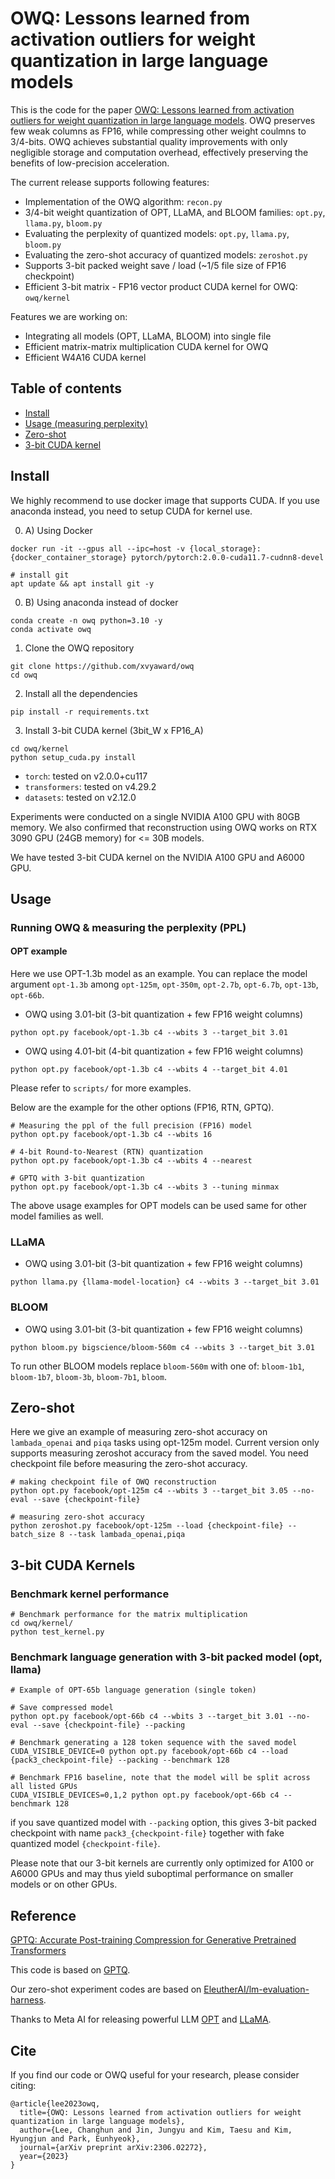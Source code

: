 # OWQ: Lessons learned from activation outliers for weight quantization in large language models

This is the code for the paper [OWQ: Lessons learned from activation outliers for weight quantization in large language models](https://arxiv.org/abs/2306.02272). OWQ preserves few weak columns as FP16, while compressing other weight coulmns to 3/4-bits. OWQ achieves substantial quality improvements with only negligible storage
and computation overhead, effectively preserving the benefits of low-precision acceleration.


The current release supports following features:
* Implementation of the OWQ algorithm: `recon.py`
* 3/4-bit weight quantization of OPT, LLaMA, and BLOOM families: `opt.py`, `llama.py`, `bloom.py`
* Evaluating the perplexity of quantized models: `opt.py`, `llama.py`, `bloom.py`
* Evaluating the zero-shot accuracy of quantized models: `zeroshot.py`
* Supports 3-bit packed weight save / load (~1/5 file size of FP16 checkpoint)
* Efficient 3-bit matrix - FP16 vector product CUDA kernel for OWQ: `owq/kernel`


Features we are working on:
* Integrating all models (OPT, LLaMA, BLOOM) into single file
* Efficient matrix-matrix multiplication CUDA kernel for OWQ
* Efficient W4A16 CUDA kernel 

## Table of contents
* [Install](#install)
* [Usage (measuring perplexity)](#usage)
* [Zero-shot](#zero-shot)
* [3-bit CUDA kernel](#3-bit-cuda-kernels)

## Install
We highly recommend to use docker image that supports CUDA. If you use anaconda instead, you need to setup CUDA for kernel use.

0. A) Using Docker
```
docker run -it --gpus all --ipc=host -v {local_storage}:{docker_container_storage} pytorch/pytorch:2.0.0-cuda11.7-cudnn8-devel

# install git
apt update && apt install git -y
```

0. B) Using anaconda instead of docker
```
conda create -n owq python=3.10 -y
conda activate owq
```

1. Clone the OWQ repository
```
git clone https://github.com/xvyaward/owq
cd owq
```
2. Install all the dependencies

```
pip install -r requirements.txt
```
3. Install 3-bit CUDA kernel (3bit_W x FP16_A)
```
cd owq/kernel
python setup_cuda.py install
```
* `torch`: tested on v2.0.0+cu117
* `transformers`: tested on v4.29.2
* `datasets`: tested on v2.12.0

Experiments were conducted on a single NVIDIA A100 GPU with 80GB memory. We also confirmed that reconstruction using OWQ works on RTX 3090 GPU (24GB memory) for <= 30B models.

We have tested 3-bit CUDA kernel on the NVIDIA A100 GPU and A6000 GPU.

## Usage

### Running OWQ & measuring the perplexity (PPL)


#### OPT example
Here we use OPT-1.3b model as an example. You can replace the model argument `opt-1.3b` among `opt-125m`, `opt-350m`, `opt-2.7b`, `opt-6.7b`, `opt-13b`, `opt-66b`.

* OWQ using 3.01-bit (3-bit quantization + few FP16 weight columns)
```
python opt.py facebook/opt-1.3b c4 --wbits 3 --target_bit 3.01
```
* OWQ using 4.01-bit (4-bit quantization + few FP16 weight columns)
```
python opt.py facebook/opt-1.3b c4 --wbits 4 --target_bit 4.01
```
Please refer to `scripts/` for more examples.

Below are the example for the other options (FP16, RTN, GPTQ). 
```
# Measuring the ppl of the full precision (FP16) model
python opt.py facebook/opt-1.3b c4 --wbits 16

# 4-bit Round-to-Nearest (RTN) quantization
python opt.py facebook/opt-1.3b c4 --wbits 4 --nearest

# GPTQ with 3-bit quantization
python opt.py facebook/opt-1.3b c4 --wbits 3 --tuning minmax
```



The above usage examples for OPT models can be used same for other model families as well.
### LLaMA
* OWQ using 3.01-bit (3-bit quantization + few FP16 weight columns)
```
python llama.py {llama-model-location} c4 --wbits 3 --target_bit 3.01
```

### BLOOM
* OWQ using 3.01-bit (3-bit quantization + few FP16 weight columns)
```
python bloom.py bigscience/bloom-560m c4 --wbits 3 --target_bit 3.01
```

To run other BLOOM models replace `bloom-560m` with one of: `bloom-1b1`, `bloom-1b7`, `bloom-3b`, `bloom-7b1`, `bloom`.


## Zero-shot
Here we give an example of measuring zero-shot accuracy on `lambada_openai` and `piqa` tasks using opt-125m model.
Current version only supports measuring zeroshot accuracy from the saved model. You need checkpoint file before measuring the zero-shot accuracy.
```
# making checkpoint file of OWQ reconstruction
python opt.py facebook/opt-125m c4 --wbits 3 --target_bit 3.05 --no-eval --save {checkpoint-file}

# measuring zero-shot accuracy
python zeroshot.py facebook/opt-125m --load {checkpoint-file} --batch_size 8 --task lambada_openai,piqa
```



## 3-bit CUDA Kernels 

### Benchmark kernel performance
```
# Benchmark performance for the matrix multiplication
cd owq/kernel/
python test_kernel.py
```

### Benchmark language generation with 3-bit packed model (opt, llama)
```
# Example of OPT-65b language generation (single token)

# Save compressed model
python opt.py facebook/opt-66b c4 --wbits 3 --target_bit 3.01 --no-eval --save {checkpoint-file} --packing

# Benchmark generating a 128 token sequence with the saved model
CUDA_VISIBLE_DEVICE=0 python opt.py facebook/opt-66b c4 --load {pack3_checkpoint-file} --packing --benchmark 128

# Benchmark FP16 baseline, note that the model will be split across all listed GPUs
CUDA_VISIBLE_DEVICES=0,1,2 python opt.py facebook/opt-66b c4 --benchmark 128
```
if you save quantized model with `--packing` option, this gives 3-bit packed checkpoint with name `pack3_{checkpoint-file}` together with fake quantized model `{checkpoint-file}`.

Please note that our 3-bit kernels are currently only optimized for A100 or A6000 GPUs and may thus yield suboptimal performance on smaller models or on other GPUs.



## Reference

[GPTQ: Accurate Post-training Compression for Generative Pretrained Transformers](https://arxiv.org/abs/2210.17323)

This code is based on [GPTQ](https://github.com/IST-DASLab/gptq).

Our zero-shot experiment codes are based on [EleutherAI/lm-evaluation-harness](https://github.com/EleutherAI/lm-evaluation-harness).

Thanks to Meta AI for releasing powerful LLM [OPT](https://arxiv.org/abs/2205.01068) and [LLaMA](https://arxiv.org/abs/2302.13971).
## Cite

If you find our code or OWQ useful for your research, please consider citing:

```
@article{lee2023owq,
  title={OWQ: Lessons learned from activation outliers for weight quantization in large language models},
  author={Lee, Changhun and Jin, Jungyu and Kim, Taesu and Kim, Hyungjun and Park, Eunhyeok},
  journal={arXiv preprint arXiv:2306.02272},
  year={2023}
}
```
